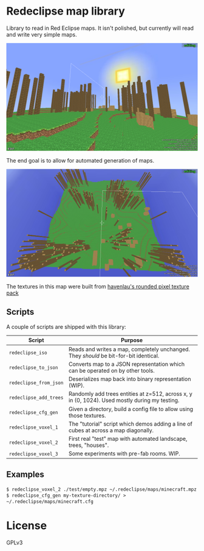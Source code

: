 # Redeclipse map library

Library to read in Red Eclipse maps. It isn't polished, but currently will read and write very simple maps.

![](./media/cover.png)

The end goal is to allow for automated generation of maps.

![](./media/random.png)

The textures in this map were built from [havenlau's rounded pixel texture pack](http://www.minecraftforum.net/forums/mapping-and-modding/resource-packs/1237362-32x-64x-1-0-0-rounded-pixel-under-construction)

## Scripts

A couple of scripts are shipped with this library:

Script                 | Purpose
-----------            | ----
`redeclipse_iso`       | Reads and writes a map, completely unchanged. They *should* be bit-for-bit identical.
`redeclipse_to_json`   | Converts map to a JSON representation which can be operated on by other tools.
`redeclipse_from_json` | Deserializes map back into binary representation (WIP).
`redeclipse_add_trees` | Randomly add trees entities at z=512, across x, y in (0, 1024). Used mostly during my testing.
`redeclipse_cfg_gen`   | Given a directory, build a config file to allow using those textures.
`redeclipse_voxel_1`   | The "tutorial" script which demos adding a line of cubes at across a map diagonally.
`redeclipse_voxel_2`   | First real "test" map with automated landscape, trees, "houses".
`redeclipse_voxel_3`   | Some experiments with pre-fab rooms. WIP.

## Examples

```console
$ redeclipse_voxel_2 ./test/empty.mpz ~/.redeclipse/maps/minecraft.mpz
$ redeclipse_cfg_gen my-texture-directory/ > ~/.redeclipse/maps/minecraft.cfg
```

# License

GPLv3
